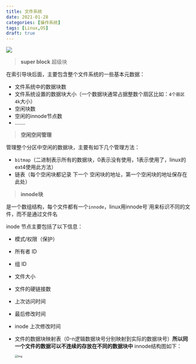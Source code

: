 ```yaml
---
title: 文件系统
date: 2021-01-28
categories: [操作系统]
tags: [Linux,OS]
draft: true
---
```




<img src="https://p9-juejin.byteimg.com/tos-cn-i-k3u1fbpfcp/abb113f9353e41f787e63fa438df7c9b~tplv-k3u1fbpfcp-watermark.image"  />

> **super block** 超级块

在索引导块后面，主要包含整个文件系统的一些基本元数据：

- 文件系统中的数据块数
- 文件系统设置的数据块大小（一个数据块通常占据整数个扇区比如：`4个扇区`  `4k`大小）
- 空闲块数
- 空闲的innode节点数
- .......

> **空闲空间管理**

管理整个分区中空闲的数据块，主要有如下几个管理方法：

- `bitmap`（二进制表示所有的数据块，0表示没有使用，1表示使用了，linux的ext4使用此方法）
- 链表（每个空闲块都记录 下一个 空闲块的地址，第一个空闲块的地址保存在此处）

> **innode块**

是一个数组结构，每个文件都有一个`innode`，linux用innode号`用来标识不同的文件，而不是通过文件名

inode 节点主要包括了以下信息：

- 模式/权限（保护）

- 所有者 ID

- 组 ID

- 文件大小

- 文件的硬链接数

- 上次访问时间

- 最后修改时间

- inode 上次修改时间

- 文件的数据块映射表（0-n逻辑数据块号分别映射到实际的数据块号）**所以同一个文件的数据可以不连续的存放在不同的数据块中** innode结构图如下：

    <img src="https://user-gold-cdn.xitu.io/2020/3/25/1711022488af2cbd?imageView2/0/w/1280/h/960/format/webp/ignore-error/1" alt="img" style="zoom:50%;" />

​    

​    